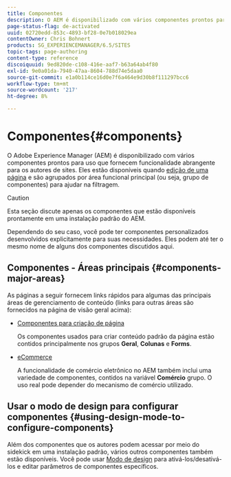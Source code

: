 ```yaml
---
title: Componentes
description: O AEM é disponibilizado com vários componentes prontos para uso que fornecem funcionalidade abrangente para os autores de sites.
page-status-flag: de-activated
uuid: 02720edd-853c-4893-bf28-0e7b018029ea
contentOwner: Chris Bohnert
products: SG_EXPERIENCEMANAGER/6.5/SITES
topic-tags: page-authoring
content-type: reference
discoiquuid: 9ed820de-c108-416e-aaf7-b63a64ab4f80
exl-id: 9e0a01da-7940-47aa-8604-788d74e5daa0
source-git-commit: e1a0b114ce16d0e7f6a464e9d30b8f111297bcc6
workflow-type: tm+mt
source-wordcount: '217'
ht-degree: 8%

---
```


# Componentes{#components}

O Adobe Experience Manager (AEM) é disponibilizado com vários componentes prontos para uso que fornecem funcionalidade abrangente para os autores de sites. Eles estão disponíveis quando [edição de uma página](/help/sites-classic-ui-authoring/classic-page-author-edit-content.md) e são agrupados por área funcional principal (ou seja, grupo de componentes) para ajudar na filtragem.

>[!CAUTION]
>
>Esta seção discute apenas os componentes que estão disponíveis prontamente em uma instalação padrão do AEM.
>
>Dependendo do seu caso, você pode ter componentes personalizados desenvolvidos explicitamente para suas necessidades. Eles podem até ter o mesmo nome de alguns dos componentes discutidos aqui.

## Componentes - Áreas principais {#components-major-areas}

As páginas a seguir fornecem links rápidos para algumas das principais áreas de gerenciamento de conteúdo (links para outras áreas são fornecidos na página de visão geral acima):

* [Componentes para criação de página](/help/sites-classic-ui-authoring/classic-page-author-edit-mode.md)

   Os componentes usados para criar conteúdo padrão da página estão contidos principalmente nos grupos **Geral**, **Colunas** e **Forms**.

* [eCommerce](/help/commerce/cif-classic/administering/ecommerce.md)

   A funcionalidade de comércio eletrônico no AEM também inclui uma variedade de componentes, contidos na variável **Comércio** grupo. O uso real pode depender do mecanismo de comércio utilizado.

## Usar o modo de design para configurar componentes {#using-design-mode-to-configure-components}

Além dos componentes que os autores podem acessar por meio do sidekick em uma instalação padrão, vários outros componentes também estão disponíveis. Você pode usar [Modo de design](/help/sites-classic-ui-authoring/classic-page-author-design-mode.md#enable-disable-components) para ativá-los/desativá-los e editar parâmetros de componentes específicos.
